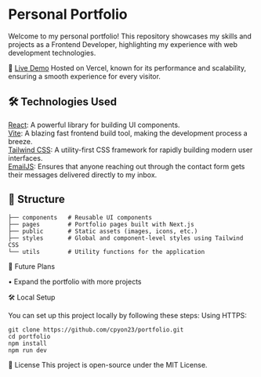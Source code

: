 # Personal Portfolio

Welcome to my personal portfolio! This repository showcases my skills and projects as a Frontend Developer, highlighting my experience with web development technologies.

🚀 [Live Demo](https://portfolio-cpyon23s-projects.vercel.app/)
Hosted on Vercel, known for its performance and scalability, ensuring a smooth experience for every visitor.

## 🛠️ Technologies Used

[React](https://react.dev/): A powerful library for building UI components.<br>
[Vite](https://vitejs.dev/): A blazing fast frontend build tool, making the development process a breeze.<br>
[Tailwind CSS](https://tailwindui.com/): A utility-first CSS framework for rapidly building modern user interfaces.<br>
[EmailJS](https://www.emailjs.com/): Ensures that anyone reaching out through the contact form gets their messages delivered directly to my inbox.
<!--React-Router-Dom: Handles seamless navigation throughout the site. -->

## 📂 Structure

```
├── components   # Reusable UI components
├── pages        # Portfolio pages built with Next.js
├── public       # Static assets (images, icons, etc.)
├── styles       # Global and component-level styles using Tailwind CSS
└── utils        # Utility functions for the application
```

🚧 Future Plans

• Expand the portfolio with more projects

🛠️ Local Setup

You can set up this project locally by following these steps:
Using HTTPS:

```
git clone https://github.com/cpyon23/portfolio.git
cd portfolio
npm install
npm run dev
```

📜 License
This project is open-source under the MIT License.
